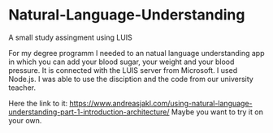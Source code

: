 # Natural-Language-Understanding
A small study assingment using LUIS

For my degree programm I needed to an natual language understanding app in which you can add your blood sugar, your weight and your 
blood pressure. It is connected with the LUIS server from Microsoft. I used Node.js. 
I was able to use the disciption and the code from our university teacher. 

Here the link to it: 
https://www.andreasjakl.com/using-natural-language-understanding-part-1-introduction-architecture/
Maybe you want to try it on your own. 
